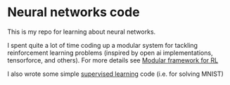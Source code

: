 # Neural networks code

This is my repo for learning about neural networks. 

I spent quite a lot of time coding up a modular system for tackling reinforcement learning problems (inspired by open ai implementations, tensorforce, and others). For more details see [Modular framework for RL](modular_reinforcement/)

I also wrote some simple [supervised learning](supervised_learning) code (i.e. for solving MNIST) 
